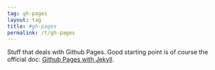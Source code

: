 ```yaml
---
tag: gh-pages
layout: tag
title: #gh-pages
permalink: /t/gh-pages
---
```


Stuff that deals with Github Pages. Good starting point is of course the official doc: [Github Pages with Jekyll](https://docs.github.com/en/pages/setting-up-a-github-pages-site-with-jekyll/creating-a-github-pages-site-with-jekyll).